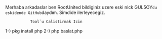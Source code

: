 Merhaba arkadaslar ben RootUnited bildiginiz uzere eski nick GUL5OY`du eskidende GitHub`daydım. Simdide ilerleyecegiz.

               Tool`u Calistirmak Icin
1-) pkg install php
2-) php baslat.php
